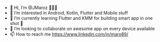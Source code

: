 - 👋 Hi, I’m @JMaroz 👨🏼‍💻
- 👀 I’m interested in Android, Kotlin, Flutter and Mobile stuff
- 🌱 I’m currently learning Flutter and KMM for building smart app in one shot 🔫
- 💞️ I’m looking to collaborate on awesome app on every device available 
- 📫 How to reach me https://www.linkedin.com/in/maro89/

<!---
JMaroz/JMaroz is a ✨ special ✨ repository because its `README.md` (this file) appears on your GitHub profile.
You can click the Preview link to take a look at your changes.
--->
